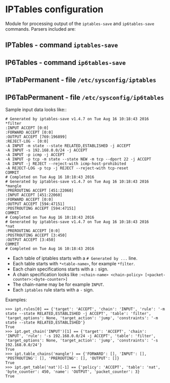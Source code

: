 IPTables configuration
======================

Module for processing output of the ``iptables-save`` and ``ip6tables-save``
commands.  Parsers included are:

IPTables - command ``iptables-save``
------------------------------------

IP6Tables - command ``ip6tables-save``
--------------------------------------

IPTabPermanent - file ``/etc/sysconfig/iptables``
-------------------------------------------------

IP6TabPermanent - file ``/etc/sysconfig/ip6tables``
---------------------------------------------------

Sample input data looks like::

    # Generated by iptables-save v1.4.7 on Tue Aug 16 10:18:43 2016
    *filter
    :INPUT ACCEPT [0:0]
    :FORWARD ACCEPT [0:0]
    :OUTPUT ACCEPT [769:196899]
    :REJECT-LOG - [0:0]
    -A INPUT -m state --state RELATED,ESTABLISHED -j ACCEPT
    -A INPUT -s 192.168.0.0/24 -j ACCEPT
    -A INPUT -p icmp -j ACCEPT
    -A INPUT -p tcp -m state --state NEW -m tcp --dport 22 -j ACCEPT
    -A INPUT -j REJECT --reject-with icmp-host-prohibited
    -A REJECT-LOG -p tcp -j REJECT --reject-with tcp-reset
    COMMIT
    # Completed on Tue Aug 16 10:18:43 2016
    # Generated by iptables-save v1.4.7 on Tue Aug 16 10:18:43 2016
    *mangle
    :PREROUTING ACCEPT [451:22060]
    :INPUT ACCEPT [451:22060]
    :FORWARD ACCEPT [0:0]
    :OUTPUT ACCEPT [594:47151]
    :POSTROUTING ACCEPT [594:47151]
    COMMIT
    # Completed on Tue Aug 16 10:18:43 2016
    # Generated by iptables-save v1.4.7 on Tue Aug 16 10:18:43 2016
    *nat
    :PREROUTING ACCEPT [0:0]
    :POSTROUTING ACCEPT [3:450]
    :OUTPUT ACCEPT [3:450]
    COMMIT
    # Completed on Tue Aug 16 10:18:43 2016

* Each table of iptables starts with a ``# Generated by ...`` line.
* Each table starts with ``*<table-name>``, for example ``*filter``.
* Each chain specifications starts with a ``:`` sign.
* A chain specification looks like ``:<chain-name> <chain-policy> [<packet-counter>:<byte-counter>]``
* The chain-name may be for example ``INPUT``.
* Each ``iptables`` rule starts with a `-` sign.

Examples:

    >>> ipt.rules[0] == {'target': 'ACCEPT', 'chain': 'INPUT', 'rule': '-m state --state RELATED,ESTABLISHED -j ACCEPT', 'table': 'filter', 'target_options': None, 'target_action': 'jump', 'constraints': '-m state --state RELATED,ESTABLISHED'}
    True
    >>> ipt.get_chain('INPUT')[1] == {'target': 'ACCEPT', 'chain': 'INPUT', 'rule': '-s 192.168.0.0/24 -j ACCEPT', 'table': 'filter', 'target_options': None, 'target_action': 'jump', 'constraints': '-s 192.168.0.0/24'}
    True
    >>> ipt.table_chains('mangle') == {'FORWARD': [], 'INPUT': [], 'POSTROUTING': [], 'PREROUTING': [], 'OUTPUT': []}
    True
    >>> ipt.get_table('nat')[-1] == {'policy': 'ACCEPT', 'table': 'nat', 'byte_counter': 450, 'name': 'OUTPUT', 'packet_counter': 3}
    True